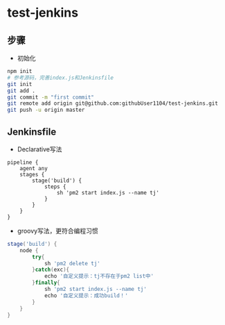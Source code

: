 # test-jenkins

## 步骤
- 初始化
```sh
npm init
# 参考源码，完善index.js和Jenkinsfile
git init
git add .
git commit -m "first commit"
git remote add origin git@github.com:githubUser1104/test-jenkins.git
git push -u origin master
```

## Jenkinsfile
- Declarative写法

```
pipeline {
    agent any
    stages {
        stage('build') {
            steps {
                sh 'pm2 start index.js --name tj'
            }
        }
    }
}
```

- groovy写法，更符合编程习惯

```groovy
stage('build') {
    node {
        try{
            sh 'pm2 delete tj'
        }catch(exc){
            echo '自定义提示：tj不存在于pm2 list中'
        }finally{
            sh 'pm2 start index.js --name tj'
            echo '自定义提示：成功build！'
        }
    }
}
```